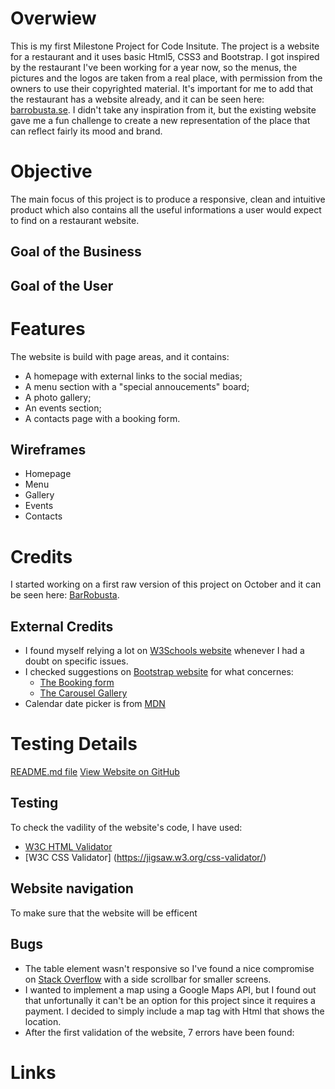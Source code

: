 # Overwiew

This is my first Milestone Project for Code Insitute.
The project is a website for a restaurant and it uses basic Html5, CSS3 and Bootstrap.
I got inspired by the restaurant I've been working for a year now, so the menus, the pictures and the logos are taken from a real place, with permission from the owners to use their copyrighted material. 
It's important for me to add that the restaurant has a website already, and it can be seen here: [barrobusta.se](https://www.barrobusta.se/). I didn't take any inspiration from it, but the existing website gave me a fun challenge to create a new representation of the place that can reflect fairly its mood and brand.

# Objective
The main focus of this project is to produce a responsive, clean and intuitive product which also contains
 all the useful informations a user would expect to find on a restaurant website.

 ## Goal of the Business

 ## Goal of the User
 

 # Features

 The website is build with page areas, and it contains:
 * A homepage with external links to the social medias;
 * A menu section with a "special annoucements" board;
 * A photo gallery;
 * An events section;
 * A contacts page with a booking form.

 ## Wireframes
 
 * Homepage
 * Menu
 * Gallery
 * Events
 * Contacts
 

# Credits
I started working on a first raw version of this project on October and it can be seen here: [BarRobusta](https://github.com/ClaudiaLie/BarRobusta).
## External Credits
* I found myself relying a lot on [W3Schools website](https://www.w3schools.com/) whenever I had a doubt on specific issues. 
* I checked suggestions on [Bootstrap website](https://getbootstrap.com/) for what concernes:
    * [The Booking form](https://getbootstrap.com/docs/4.4/components/forms/)
    * [The Carousel Gallery](https://getbootstrap.com/docs/4.0/components/carousel/)
* Calendar date picker is from [MDN](https://developer.mozilla.org/en-US/docs/Web/HTML/Element/input/datetime-local)


# Testing Details
[README.md file](https://github.com/ClaudiaLie/MS1_BarRobusta/blob/main/README.md)
[View Website on GitHub](https://github.com/ClaudiaLie/MS1_BarRobusta)

## Testing

To check the vadility of the website's code, I have used:
* [W3C HTML Validator](https://validator.w3.org/)
* [W3C CSS Validator] (https://jigsaw.w3.org/css-validator/)

## Website navigation

To make sure that the website will be efficent 

## Bugs
* The table element wasn't responsive so I've found a nice compromise on [Stack Overflow](https://stackoverflow.com/questions/40512604/bootstrap-table-is-not-responsive) with a side scrollbar for smaller screens.
* I wanted to implement a map using a Google Maps API, but I found out that unfortunally it can't be an option for this project since it requires a payment. I decided to simply include a map tag with Html that shows the location.
* After the first validation of the website, 7 errors have been found:

# Links
